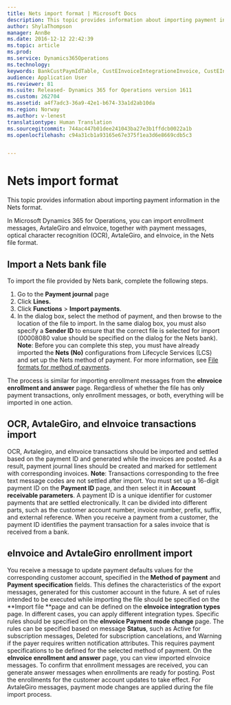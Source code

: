 ```yaml
---
title: Nets import format | Microsoft Docs
description: This topic provides information about importing payment information in the Nets format.
author: ShylaThompson
manager: AnnBe
ms.date: 2016-12-12 22:42:39
ms.topic: article
ms.prod: 
ms.service: Dynamics365Operations
ms.technology: 
keywords: BankCustPaymIdTable, CustEInvoiceIntegrationeInvoice, CustEInvoiceIntegrationTypePaymMode, CustEinvoiceIntegrationTypeTable, CustPaymMode, LedgerJournalTransCustPaym
audience: Application User
ms.reviewer: 81
ms.suite: Released- Dynamics 365 for Operations version 1611
ms.custom: 262704
ms.assetid: a4f7adc3-36a9-42e1-b674-33a1d2ab10da
ms.region: Norway
ms.author: v-lenest
translationtype: Human Translation
ms.sourcegitcommit: 744ac447b01dee241043ba27e3b1ffdcb0022a1b
ms.openlocfilehash: c94a31cb1a93165e67e375f1ea3d6e8669cdb5c3


---
```


# <a name="nets-import-format"></a>Nets import format

This topic provides information about importing payment information in the Nets format.

In Microsoft Dynamics 365 for Operations, you can import enrollment messages, AvtaleGiro and eInvoice, together with payment messages, optical character recognition (OCR), AvtaleGiro, and eInvoice, in the Nets file format.

## <a name="import-a-nets-bank-file"></a>Import a Nets bank file
To import the file provided by Nets bank, complete the following steps.

1.  Go to the **Payment journal** page
2.  Click **Lines.**
3.  Click **Functions** &gt; **Import payments**.
4.  In the dialog box, select the method of payment, and then browse to the location of the file to import. In the same dialog box, you must also specify a **Sender ID** to ensure that the correct file is selected for import (00008080 value should be specified on the dialog for the Nets bank). **Note**: Before you can complete this step, you must have already imported the **Nets (No)** configurations from Lifecycle Services (LCS) and set up the Nets method of payment. For more information, see [File formats for method of payments](https://docs.microsoft.com/en-us/dynamics365/operations/financials/localizations/europe/select-file-formats-for-the-method-of-payments).

The process is similar for importing enrollment messages from the **eInvoice enrollment and answer** page. Regardless of whether the file has only payment transactions, only enrollment messages, or both, everything will be imported in one action.

## <a name="ocr-avtalegiro-and-einvoice-transactions-import"></a>OCR, AvtaleGiro, and eInvoice transactions import
OCR, Avtalegiro, and eInvoice transactions should be imported and settled based on the payment ID and generated while the invoices are posted. As a result, payment journal lines should be created and marked for settlement with corresponding invoices. **Note**: Transactions corresponding to the free text message codes are not settled after import. You must set up a 16-digit payment ID on the **Payment ID** page, and then select it in **Account receivable parameters**. A payment ID is a unique identifier for customer payments that are settled electronically. It can be divided into different parts, such as the customer account number, invoice number, prefix, suffix, and external reference. When you receive a payment from a customer, the payment ID identifies the payment transaction for a sales invoice that is received from a bank.

## <a name="einvoice-and-avtalegiro-enrollment-import"></a>eInvoice and AvtaleGiro enrollment import
You receive a message to update payment defaults values for the corresponding customer account, specified in the **Method of payment** and **Payment specification** fields. This defines the characteristics of the export messages, generated for this customer account in the future. A set of rules intended to be executed while importing the file should be specified on the **Import file **page and can be defined on the **eInvoice integration types** page. In different cases, you can apply different integration types. Specific rules should be specified on the **eInvoice Payment mode change** page. The rules can be specified based on message **Status**, such as Active for subscription messages, Deleted for subscription cancelations, and Warning if the payer requires written notification attributes. This requires payment specifications to be defined for the selected method of payment. On the **eInvoice enrollment and answer** page, you can view imported eInvoice messages. To confirm that enrollment messages are received, you can generate answer messages when enrollments are ready for posting. Post the enrollments for the customer account updates to take effect. For AvtaleGiro messages, payment mode changes are applied during the file import process.




<!--HONumber=Feb17_HO3-->


